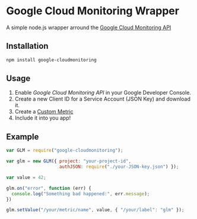 # Google Cloud Monitoring Wrapper

A simple node.js wrapper arround the [Google Cloud Monitoring API](https://cloud.google.com/monitoring/api/)

## Installation

```bash
npm install google-cloudmonitoring
```

## Usage

1. Enable *Google Cloud Monitoring API* in your Google Developer Console.
2. Create a new Client ID for a Service Account (JSON Key) and download it.
3. Create a [Custom Metric](https://cloud.google.com/monitoring/custom-metrics/using-custom-metrics)
4. Include it into you app!

## Example

```javascript
var GLM = require("google-cloudmonitoring");

var glm = new GLM({ project: "your-project-id",
                    authJSON: require("./your-JSON-key.json") });

var value = 42;

glm.on("error", function (err) {
  console.log("Something bad happened:", err.message);
})

glm.setValue("/your/metric/name", value, { "/your/label": "glm" });

```
